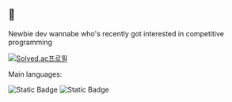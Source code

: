 ## 👋

<!--
**hwany8677/hwany8677** is a ✨ _special_ ✨ repository because its `README.md` (this file) appears on your GitHub profile.

Here are some ideas to get you started:

- 🔭 I’m currently working on ...
- 🌱 I’m currently learning ...
- 👯 I’m looking to collaborate on ...
- 🤔 I’m looking for help with ...
- 💬 Ask me about ...
- 📫 How to reach me: ...
- 😄 Pronouns: ...
- ⚡ Fun fact: ...
-->

Newbie dev wannabe who's recently got interested in competitive programming

[![Solved.ac프로필](http://mazassumnida.wtf/api/v2/generate_badge?boj=hwanyplayz)](https://solved.ac/hwanyplayz)

Main languages: 

![Static Badge](https://img.shields.io/badge/Python-000000?logo=python&logoColor=color) ![Static Badge](https://img.shields.io/badge/C-000000?logo=C&logoColor=color) 
